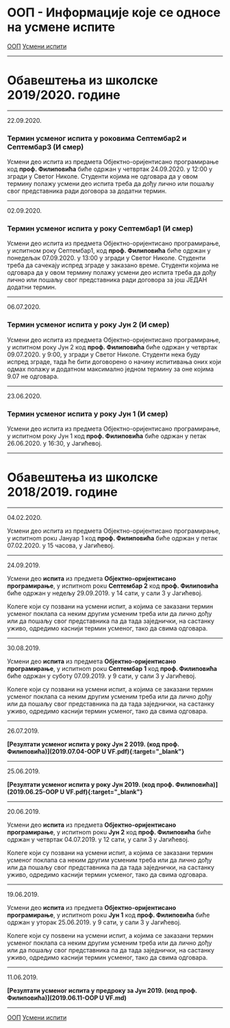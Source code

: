 # ООП - Информације које се односе на усмене испите

[ООП](../../README.md) [Усмени испити](../README.md)

---

# Обавештења из школске 2019/2020. године

---

22.09.2020.

### Термин усменог испита у роковима Септембар2 и Септембар3 (И смер)

Усмени део испита из предмета Објектно-оријентисано програмирање код **проф. Филиповића** биће одржан у четвртак 24.09.2020. у 12:00 у згради у Светог Николе. Студенти којима не одговара да у овом термину полажу усмени део испита треба да дођу лично или пошаљу свог представника ради договора за додатни термин.

---

02.09.2020.

### Термин усменог испита у року Септембар1 (И смер)

Усмени део испита из предмета Објектно-оријентисано програмирање, у испитнoм року Септембар1,  код **проф. Филиповића** биће одржан у понедељак 07.09.2020. у 13:00 у згради у Светог Николе. Студенти треба да сачекају испред зграде у заказано време. Студенти којима не одговара да у овом термину полажу усмени део испита треба да дођу лично или пошаљу свог представника ради договора за још ЈЕДАН додатни термин.

---

06.07.2020.

### Термин усменог испита у року Јун 2 (И смер)

Усмени део испита из предмета Објектно-оријентисано програмирање, у испитнoм року Јун 2  код **проф. Филиповића** биће одржан у четвртак 09.07.2020. у 9:00, у згради у Светог Николе. 
Студенти нека буду испред зграде, тада ће бити договорено о начину испитивања оних који одмах полажу и 
додатном максимално једном термину за оне којима 9.07 не одговара.

---

23.06.2020.

### Термин усменог испита у року Јун 1 (И смер)

Усмени део испита из предмета Објектно-оријентисано програмирање, у испитнoм року Јун 1  код **проф. Филиповића** биће одржан у петак 26.06.2020. у 16:30, у Јагићевој.

---
# Обавештења из школске 2018/2019. године
---

04.02.2020.

Усмени део испита из предмета Објектно-оријентисано програмирање, у испитнom рокu Јануар 1  код **проф. Филиповића** биће одржан у петак 07.02.2020. у 15 часова, у Јагићевој.

---

24.09.2019.

Усмени део **испита** из предмета **Објектно-оријентисано програмирање**, у испитнom рокu **Септембар 2**  код **проф. Филиповића** биће одржан у недељу 29.09.2019. у 14 сати, у сали 3 у Јагићевој.

Колеге који су позвани на усмени испит, а којима се заказани термин усменог поклапа са неким другим усменим треба или да лично дођу или да пошаљу свог представника па да
тада заједнички, на састанку уживо, одредимо каснији термин усменог, тако да свима одговара.

---

30.08.2019.

Усмени део **испита** из предмета **Објектно-оријентисано програмирање**, у испитнom рокu **Септембар 1**  код **проф. Филиповића** биће одржан у суботу 07.09.2019. у 9 сати, у сали 3 у Јагићевој.

Колеге који су позвани на усмени испит, а којима се заказани термин усменог поклапа са неким другим усменим треба или да лично дођу или да пошаљу свог представника па да
тада заједнички, на састанку уживо, одредимо каснији термин усменог, тако да свима одговара.

---

26.07.2019.

**[Резултати усменог испита у року Јун 2 2019. (код проф. Филиповића)](2019.07.04-OOP U VF.pdf){:target="_blank"}**

---

25.06.2019.

**[Резултати усменог испита у року Јун 2019. (код проф. Филиповића)](2019.06.25-OOP U VF.pdf){:target="_blank"}**

---

20.06.2019.

Усмени део **испита** из предмета **Објектно-оријентисано програмирање**, у испитнom рокu **Јун 2**  код **проф. Филиповића** биће одржан у четвртак 04.07.2019. у 12 сати, у сали 3 у Јагићевој.

Колеге који су позвани на усмени испит, а којима се заказани термин усменог поклапа са неким другим усменим треба или да лично дођу или да пошаљу свог представника па да
тада заједнички, на састанку уживо, одредимо каснији термин усменог, тако да свима одговара.

---

19.06.2019.

Усмени део **испита** из предмета **Објектно-оријентисано програмирање**, у испитнom рокu **Јун 1**  код **проф. Филиповића** биће одржан у уторак 25.06.2019. у 9 сати, у сали 3 у Јагићевој.

Колеге који су поѕвени на усмени испит, а којима се заказани термин усменог поклапа са неким другим усменим треба или да лично дођу или да пошаљу свог представника па да
тада заједнички, на састанку уживо, одредимо каснији термин усменог, тако да свима одговара.

---

11.06.2019.

**[Резултати усменог испита у предроку за Јун 2019. (код проф. Филиповића)](2019.06.11-OOP U VF.md)**

---

[ООП](../../README.md) [Усмени испити](../README.md)
